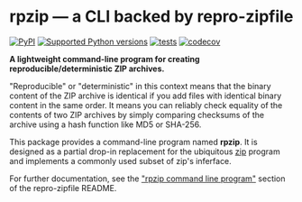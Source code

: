 # rpzip — a CLI backed by repro-zipfile

[![PyPI](https://img.shields.io/pypi/v/rpzip.svg)](https://pypi.org/project/rpzip/)
[![Supported Python versions](https://img.shields.io/pypi/pyversions/rpzip)](https://pypi.org/project/rpzip/)
[![tests](https://github.com/drivendataorg/repro-zipfile/actions/workflows/tests.yml/badge.svg?branch=main)](https://github.com/drivendataorg/repro-zipfile/actions/workflows/tests.yml?query=branch%3Amain)
[![codecov](https://codecov.io/gh/drivendataorg/repro-zipfile/branch/main/graph/badge.svg)](https://codecov.io/gh/drivendataorg/repro-zipfile)

**A lightweight command-line program for creating reproducible/deterministic ZIP archives.**

"Reproducible" or "deterministic" in this context means that the binary content of the ZIP archive is identical if you add files with identical binary content in the same order. It means you can reliably check equality of the contents of two ZIP archives by simply comparing checksums of the archive using a hash function like MD5 or SHA-256.

This package provides a command-line program named **rpzip**. It is designed as a partial drop-in replacement for the ubiquitous [zip](https://linux.die.net/man/1/zip) program and implements a commonly used subset of zip's inferface.

For further documentation, see the ["rpzip command line program"](https://github.com/drivendataorg/repro-zipfile#rpzip-command-line-program) section of the repro-zipfile README.

